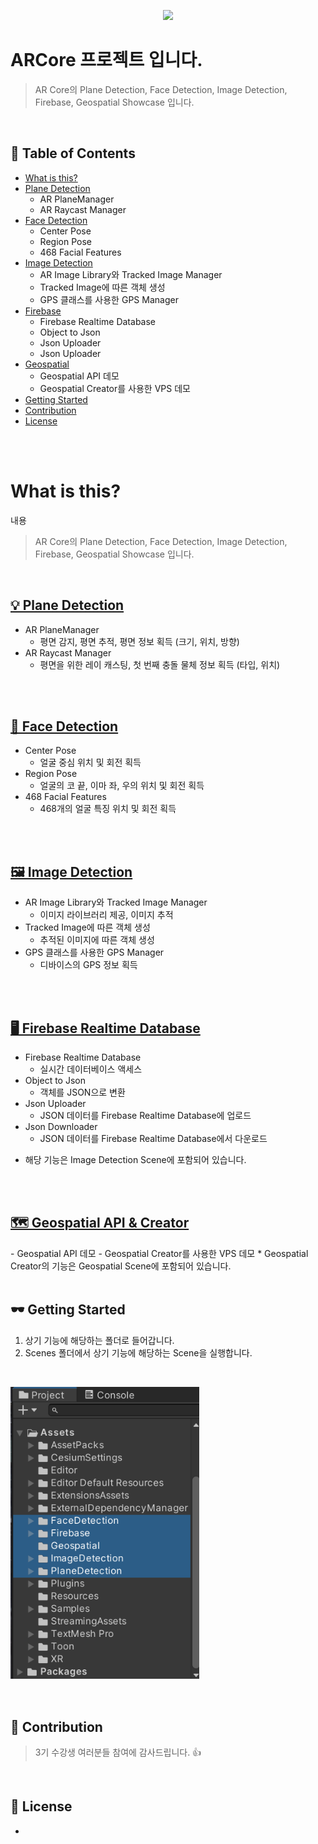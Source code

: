 <div align=center>

![](/assets/images/tech_interview_main.png)

</div>

# ARCore 프로젝트 입니다.

> AR Core의 Plane Detection, Face Detection, Image Detection, Firebase, Geospatial Showcase 입니다. 

</br>

## :memo: Table of Contents

- [What is this?](#what-is-this)
- [Plane Detection](#plane-detection)
  - AR PlaneManager
  - AR Raycast Manager
- [Face Detection](#face-detection)
  - Center Pose
  - Region Pose
  - 468 Facial Features
- [Image Detection](#image-detection)
  - AR Image Library와 Tracked Image Manager
  - Tracked Image에 따른 객체 생성
  - GPS 클래스를 사용한 GPS Manager
- [Firebase](#firebase)
  - Firebase Realtime Database
  - Object to Json
  - Json Uploader
  - Json Uploader
- [Geospatial](#geospatial)
  - Geospatial API 데모
  - Geospatial Creator를 사용한 VPS 데모
- [Getting Started](#getting-started)
- [Contribution](#contribution)
- [License](#license)
</br>

</br>

# What is this?

내용

> AR Core의 Plane Detection, Face Detection, Image Detection, Firebase, Geospatial Showcase 입니다. 


</br>

<h2 id="plane-detection"><a href="https://github.com/henry2craftman/ARCore/tree/main/Assets/PlaneDetection">💡 Plane Detection</a></h2>

- AR PlaneManager
  - 평면 감지, 평면 추적, 평면 정보 획득 (크기, 위치, 방향)
- AR Raycast Manager
  - 평면을 위한 레이 캐스팅, 첫 번째 충돌 물체 정보 획득 (타입, 위치)

</br>

</br>

<h2 id="face-detection"><a href="https://github.com/henry2craftman/ARCore/tree/main/Assets/FaceDetection">🤡 Face Detection</a></h2>

- Center Pose
  - 얼굴 중심 위치 및 회전 획득
- Region Pose
  - 얼굴의 코 끝, 이마 좌, 우의 위치 및 회전 획득
- 468 Facial Features
  - 468개의 얼굴 특징 위치 및 회전 획득

</br>

</br>

<h2 id="image-detection"><a href="https://github.com/henry2craftman/ARCore/tree/main/Assets/ImageDetection">🖼️ Image Detection</a></h2>

- AR Image Library와 Tracked Image Manager
  - 이미지 라이브러리 제공, 이미지 추적
- Tracked Image에 따른 객체 생성
  - 추적된 이미지에 따른 객체 생성
- GPS 클래스를 사용한 GPS Manager
  - 디바이스의 GPS 정보 획득

</br>

</br>

<h2 id="firebase"><a href="https://github.com/henry2craftman/ARCore/tree/main/Assets/ImageDetection">🖥️ Firebase Realtime Database</a></h2>

- Firebase Realtime Database
  - 실시간 데이터베이스 액세스
- Object to Json
  - 객체를 JSON으로 변환
- Json Uploader
  - JSON 데이터를 Firebase Realtime Database에 업로드
- Json Downloader
  - JSON 데이터를 Firebase Realtime Database에서 다운로드
* 해당 기능은 Image Detection Scene에 포함되어 있습니다.

</br>

</br>

<h2 id="geospatial"><a href="https://github.com/henry2craftman/ARCore/tree/main/Assets/Geospatial">🗺️ Geospatial API & Creator</a></h2>
- Geospatial API 데모
- Geospatial Creator를 사용한 VPS 데모
* Geospatial Creator의 기능은 Geospatial Scene에 포함되어 있습니다.

</br>

</br>


## 🕶️ Getting Started
1. 상기 기능에 해당하는 폴더로 들어갑니다.
2. Scenes 폴더에서 상기 기능에 해당하는 Scene을 실행합니다.

</br>

<img src="/Images/folderStructure.png" width="60%" height="60%" title="px(픽셀) 크기 설정" alt="Plane Detection"></img>


</br>

## 🤝 Contribution

> 3기 수강생 여러분들 참여에 감사드립니다. 👍

</br>

## 🔖 License

-
